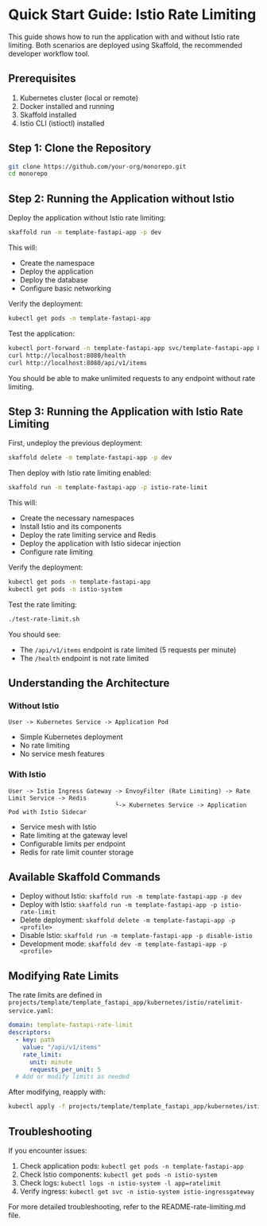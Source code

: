 # Quick Start Guide: Istio Rate Limiting

This guide shows how to run the application with and without Istio rate limiting. Both scenarios are deployed using Skaffold, the recommended developer workflow tool.

## Prerequisites

1. Kubernetes cluster (local or remote)
2. Docker installed and running
3. Skaffold installed
4. Istio CLI (istioctl) installed

## Step 1: Clone the Repository

```bash
git clone https://github.com/your-org/monorepo.git
cd monorepo
```

## Step 2: Running the Application without Istio

Deploy the application without Istio rate limiting:

```bash
skaffold run -m template-fastapi-app -p dev
```

This will:
- Create the namespace
- Deploy the application
- Deploy the database
- Configure basic networking

Verify the deployment:

```bash
kubectl get pods -n template-fastapi-app
```

Test the application:

```bash
kubectl port-forward -n template-fastapi-app svc/template-fastapi-app 8080:80
curl http://localhost:8080/health
curl http://localhost:8080/api/v1/items
```

You should be able to make unlimited requests to any endpoint without rate limiting.

## Step 3: Running the Application with Istio Rate Limiting

First, undeploy the previous deployment:

```bash
skaffold delete -m template-fastapi-app -p dev
```

Then deploy with Istio rate limiting enabled:

```bash
skaffold run -m template-fastapi-app -p istio-rate-limit
```

This will:
- Create the necessary namespaces
- Install Istio and its components
- Deploy the rate limiting service and Redis
- Deploy the application with Istio sidecar injection
- Configure rate limiting

Verify the deployment:

```bash
kubectl get pods -n template-fastapi-app
kubectl get pods -n istio-system
```

Test the rate limiting:

```bash
./test-rate-limit.sh
```

You should see:
- The `/api/v1/items` endpoint is rate limited (5 requests per minute)
- The `/health` endpoint is not rate limited

## Understanding the Architecture

### Without Istio

```
User -> Kubernetes Service -> Application Pod
```

- Simple Kubernetes deployment
- No rate limiting
- No service mesh features

### With Istio

```
User -> Istio Ingress Gateway -> EnvoyFilter (Rate Limiting) -> Rate Limit Service -> Redis
                              └-> Kubernetes Service -> Application Pod with Istio Sidecar
```

- Service mesh with Istio
- Rate limiting at the gateway level
- Configurable limits per endpoint
- Redis for rate limit counter storage

## Available Skaffold Commands

- Deploy without Istio: `skaffold run -m template-fastapi-app -p dev`
- Deploy with Istio: `skaffold run -m template-fastapi-app -p istio-rate-limit`
- Delete deployment: `skaffold delete -m template-fastapi-app -p <profile>`
- Disable Istio: `skaffold run -m template-fastapi-app -p disable-istio`
- Development mode: `skaffold dev -m template-fastapi-app -p <profile>`

## Modifying Rate Limits

The rate limits are defined in `projects/template/template_fastapi_app/kubernetes/istio/ratelimit-service.yaml`:

```yaml
domain: template-fastapi-rate-limit
descriptors:
  - key: path
    value: "/api/v1/items"
    rate_limit:
      unit: minute
      requests_per_unit: 5
  # Add or modify limits as needed
```

After modifying, reapply with:

```bash
kubectl apply -f projects/template/template_fastapi_app/kubernetes/istio/ratelimit-service.yaml
```

## Troubleshooting

If you encounter issues:

1. Check application pods: `kubectl get pods -n template-fastapi-app`
2. Check Istio components: `kubectl get pods -n istio-system`
3. Check logs: `kubectl logs -n istio-system -l app=ratelimit`
4. Verify ingress: `kubectl get svc -n istio-system istio-ingressgateway`

For more detailed troubleshooting, refer to the README-rate-limiting.md file. 